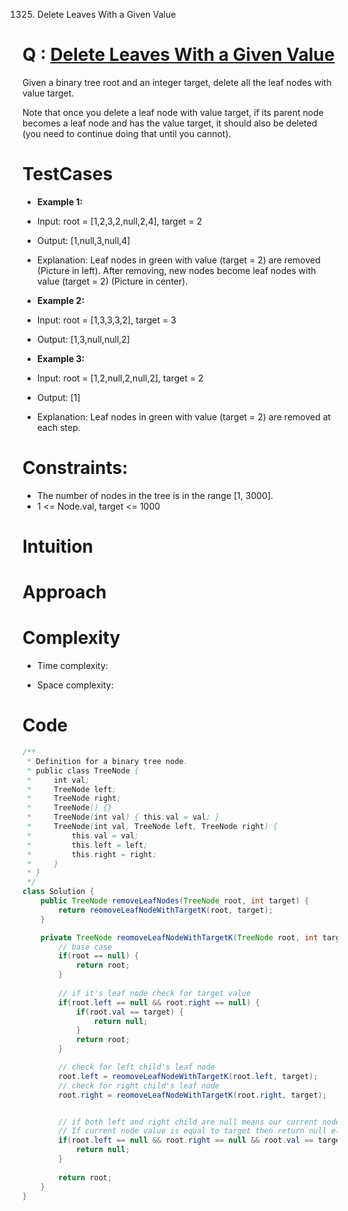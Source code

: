 1325. Delete Leaves With a Given Value
# Q : [Delete Leaves With a Given Value](https://leetcode.com/problems/delete-leaves-with-a-given-value/description/)
Given a binary tree root and an integer target, delete all the leaf nodes with value target.

Note that once you delete a leaf node with value target, if its parent node becomes a leaf node and has the value target, it should also be deleted (you need to continue doing that until you cannot).


# TestCases

- **Example 1:**
- Input: root = [1,2,3,2,null,2,4], target = 2
- Output: [1,null,3,null,4]
- Explanation: Leaf nodes in green with value (target = 2) are removed (Picture in left). 
After removing, new nodes become leaf nodes with value (target = 2) (Picture in center).

- **Example 2:**
- Input: root = [1,3,3,3,2], target = 3
- Output: [1,3,null,null,2]

- **Example 3:**
- Input: root = [1,2,null,2,null,2], target = 2
- Output: [1]
- Explanation: Leaf nodes in green with value (target = 2) are removed at each step.

# Constraints:
- The number of nodes in the tree is in the range [1, 3000].
- 1 <= Node.val, target <= 1000

# Intuition
<!-- Describe your first thoughts on how to solve this problem. -->

# Approach
<!-- Describe your approach to solving the problem. -->

# Complexity
- Time complexity:
<!-- Add your time complexity here, e.g. $$O(n)$$ -->

- Space complexity:
<!-- Add your space complexity here, e.g. $$O(n)$$ -->

# Code
```java []
/**
 * Definition for a binary tree node.
 * public class TreeNode {
 *     int val;
 *     TreeNode left;
 *     TreeNode right;
 *     TreeNode() {}
 *     TreeNode(int val) { this.val = val; }
 *     TreeNode(int val, TreeNode left, TreeNode right) {
 *         this.val = val;
 *         this.left = left;
 *         this.right = right;
 *     }
 * }
 */
class Solution {
    public TreeNode removeLeafNodes(TreeNode root, int target) {
        return reomoveLeafNodeWithTargetK(root, target);
    }

    private TreeNode reomoveLeafNodeWithTargetK(TreeNode root, int target) {
        // base case
        if(root == null) {
            return root;
        }
        
        // if it's leaf node check for target value
        if(root.left == null && root.right == null) {
            if(root.val == target) {
                return null;
            }
            return root;
        }

        // check for left child's leaf node
        root.left = reomoveLeafNodeWithTargetK(root.left, target);
        // check for right child's leaf node
        root.right = reomoveLeafNodeWithTargetK(root.right, target);


        // if both left and right child are null means our current node becomes leaf node
        // If current node value is equal to target then return null else current node
        if(root.left == null && root.right == null && root.val == target) {
            return null;
        }
        
        return root;
    }
}
```
